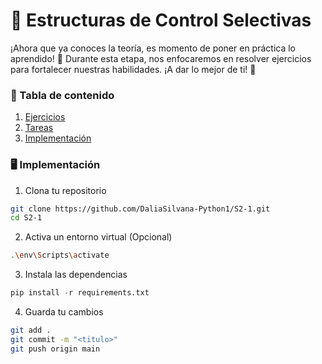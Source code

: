# 🔄 Estructuras de Control Selectivas
¡Ahora que ya conoces la teoría, es momento de poner en práctica lo aprendido! 🚀 Durante esta etapa, nos enfocaremos en resolver ejercicios para fortalecer nuestras habilidades. ¡A dar lo mejor de ti! 💪

### 📜 Tabla de contenido
1. [Ejercicios](https://github.com/DaliaSilvana-Python1/S2-1/wiki/%F0%9F%93%9D-Ejercicicios)
2. [Tareas](https://github.com/DaliaSilvana-Python1/S2-1/wiki/%F0%9F%93%8B-Tareas)
3. [Implementación](#%EF%B8%8F-implementación)

### 🖥️ Implementación
1. Clona tu repositorio
```bash
git clone https://github.com/DaliaSilvana-Python1/S2-1.git
cd S2-1
```
2. Activa un entorno virtual (Opcional)
```bash
.\env\Scripts\activate
```
3. Instala las dependencias
```python
pip install -r requirements.txt
```
4. Guarda tu cambios
```bash
git add .
git commit -m "<titulo>"
git push origin main
```
